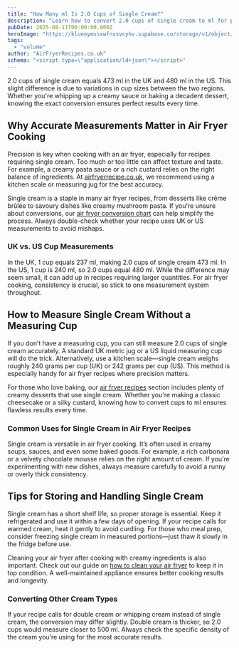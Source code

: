```yaml
---
title: "How Many ml Is 2.0 Cups of Single Cream?"
description: "Learn how to convert 2.0 cups of single cream to ml for perfect baking and cooking every time. Includes UK and US conversions!"
pubDate: 2025-08-11T00:00:00.000Z
heroImage: "https://klueoymssxwfnxsvcyhv.supabase.co/storage/v1/object/public/md/how-many-ml-is-2-cups-single-cream-7664f25a.webp"
tags:
  - "volume"
author: "AirFryerRecipes.co.uk"
schema: "<script type=\"application/ld+json\"></script>"
---
```


<p>2.0 cups of single cream equals 473 ml in the UK and 480 ml in the US. This slight difference is due to variations in cup sizes between the two regions. Whether you're whipping up a creamy sauce or baking a decadent dessert, knowing the exact conversion ensures perfect results every time.</p>  

<h2>Why Accurate Measurements Matter in Air Fryer Cooking</h2>  
<p>Precision is key when cooking with an air fryer, especially for recipes requiring single cream. Too much or too little can affect texture and taste. For example, a creamy pasta sauce or a rich custard relies on the right balance of ingredients. At <a href=https://www.airfryerrecipe.co.uk/>airfryerrecipe.co.uk</a>, we recommend using a kitchen scale or measuring jug for the best accuracy.</p>  

<p>Single cream is a staple in many air fryer recipes, from desserts like crème brûlée to savoury dishes like creamy mushroom pasta. If you're unsure about conversions, our <a href=https://www.airfryerrecipe.co.uk/air-fryer-conversion-chart>air fryer conversion chart</a> can help simplify the process. Always double-check whether your recipe uses UK or US measurements to avoid mishaps.</p>  

<h3>UK vs. US Cup Measurements</h3>  
<p>In the UK, 1 cup equals 237 ml, making 2.0 cups of single cream 473 ml. In the US, 1 cup is 240 ml, so 2.0 cups equal 480 ml. While the difference may seem small, it can add up in recipes requiring larger quantities. For air fryer cooking, consistency is crucial, so stick to one measurement system throughout.</p>  

<h2>How to Measure Single Cream Without a Measuring Cup</h2>  
<p>If you don’t have a measuring cup, you can still measure 2.0 cups of single cream accurately. A standard UK metric jug or a US liquid measuring cup will do the trick. Alternatively, use a kitchen scale—single cream weighs roughly 240 grams per cup (UK) or 242 grams per cup (US). This method is especially handy for air fryer recipes where precision matters.</p>  

<p>For those who love baking, our <a href=https://www.airfryerrecipe.co.uk/recipes>air fryer recipes</a> section includes plenty of creamy desserts that use single cream. Whether you're making a classic cheesecake or a silky custard, knowing how to convert cups to ml ensures flawless results every time.</p>  

<h3>Common Uses for Single Cream in Air Fryer Recipes</h3>  
<p>Single cream is versatile in air fryer cooking. It’s often used in creamy soups, sauces, and even some baked goods. For example, a rich carbonara or a velvety chocolate mousse relies on the right amount of cream. If you’re experimenting with new dishes, always measure carefully to avoid a runny or overly thick consistency.</p>  

<h2>Tips for Storing and Handling Single Cream</h2>  
<p>Single cream has a short shelf life, so proper storage is essential. Keep it refrigerated and use it within a few days of opening. If your recipe calls for warmed cream, heat it gently to avoid curdling. For those who meal prep, consider freezing single cream in measured portions—just thaw it slowly in the fridge before use.</p>  

<p>Cleaning your air fryer after cooking with creamy ingredients is also important. Check out our guide on <a href=https://www.airfryerrecipe.co.uk/air-fryer-cleaner>how to clean your air fryer</a> to keep it in top condition. A well-maintained appliance ensures better cooking results and longevity.</p>  

<h3>Converting Other Cream Types</h3>  
<p>If your recipe calls for double cream or whipping cream instead of single cream, the conversion may differ slightly. Double cream is thicker, so 2.0 cups would measure closer to 500 ml. Always check the specific density of the cream you’re using for the most accurate results.</p>
